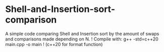 # Shell-and-Insertion-sort-comparison
A simple code comparing Shell and Insertion sort by the amount of swaps and comparisons made depending on N.
! Compile with: g++ -std=c++20 main.cpp -o main ! (c++20 for format function)
